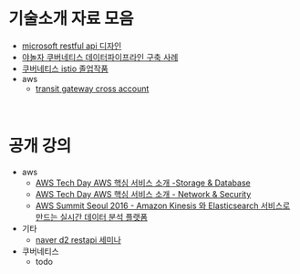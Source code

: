 # 기술소개 자료 모음
* [microsoft restful api 디자인](https://docs.microsoft.com/ko-kr/azure/architecture/best-practices/api-design)
* [야놀자 쿠버네티스 데이터파이프라인 구축 사례](https://speakerdeck.com/1ambda/machine-learning-on-kubernetes?slide=13)
* [쿠버네티스 istio 졸업작품](https://youtu.be/TDG2syZHrpI)
* aws
  * [transit gateway cross account](https://whchoi98.gitbook.io/aws-hybrid/3.-multiaccount/3.2.ram-multiaccount-tgw)

<br>

# 공개 강의
* aws
  * [AWS Tech Day AWS 핵심 서비스 소개 -Storage & Database](https://youtu.be/LoEeQe2jXYM)
  * [AWS Tech Day AWS 핵심 서비스 소개 - Network & Security](https://youtu.be/7HvdFkVDCHQ)
  * [AWS Summit Seoul 2016 - Amazon Kinesis 와 Elasticsearch 서비스로 만드는 실시간 데이터 분석 플랫폼](https://youtu.be/SHVWcAW4RQ8)
* 기타
  * [naver d2 restapi 세미나](https://youtu.be/RP_f5dMoHFc)
* 쿠버네티스
  * todo